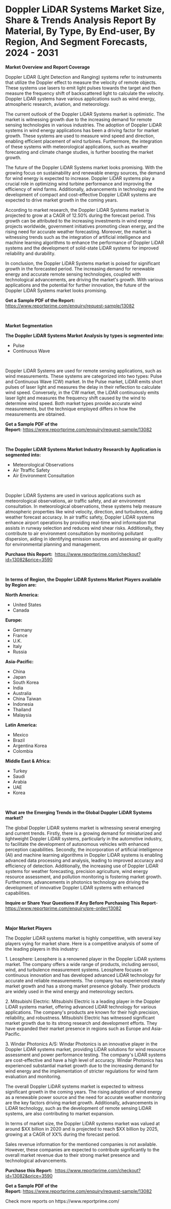 <p><h1>Doppler LiDAR Systems Market Size, Share & Trends Analysis Report By Material, By Type, By End-user, By Region, And Segment Forecasts, 2024 - 2031</h1></p><p><strong>Market Overview and Report Coverage</strong></p>
<p><p>Doppler LiDAR (Light Detection and Ranging) systems refer to instruments that utilize the Doppler effect to measure the velocity of remote objects. These systems use lasers to emit light pulses towards the target and then measure the frequency shift of backscattered light to calculate the velocity. Doppler LiDAR systems have various applications such as wind energy, atmospheric research, aviation, and meteorology.</p><p>The current outlook of the Doppler LiDAR Systems market is optimistic. The market is witnessing growth due to the increasing demand for remote sensing technologies in various industries. The adoption of Doppler LiDAR systems in wind energy applications has been a driving factor for market growth. These systems are used to measure wind speed and direction, enabling efficient placement of wind turbines. Furthermore, the integration of these systems with meteorological applications, such as weather forecasting and climate change studies, is further boosting the market growth.</p><p>The future of the Doppler LiDAR Systems market looks promising. With the growing focus on sustainability and renewable energy sources, the demand for wind energy is expected to increase. Doppler LiDAR systems play a crucial role in optimizing wind turbine performance and improving the efficiency of wind farms. Additionally, advancements in technology and the development of compact and cost-effective Doppler LiDAR systems are expected to drive market growth in the coming years.</p><p>According to market research, the Doppler LiDAR Systems market is projected to grow at a CAGR of 12.50% during the forecast period. This growth can be attributed to the increasing investments in wind energy projects worldwide, government initiatives promoting clean energy, and the rising need for accurate weather forecasting. Moreover, the market is witnessing trends such as the integration of artificial intelligence and machine learning algorithms to enhance the performance of Doppler LiDAR systems and the development of solid-state LiDAR systems for improved reliability and durability.</p><p>In conclusion, the Doppler LiDAR Systems market is poised for significant growth in the forecasted period. The increasing demand for renewable energy and accurate remote sensing technologies, coupled with technological advancements, are driving the market's growth. With various applications and the potential for further innovation, the future of the Doppler LiDAR Systems market looks promising.</p></p>
<p><strong>Get a Sample PDF of the Report:</strong> <a href="https://www.reportprime.com/enquiry/request-sample/13082">https://www.reportprime.com/enquiry/request-sample/13082</a></p>
<p>&nbsp;</p>
<p><strong>Market Segmentation</strong></p>
<p><strong>The Doppler LiDAR Systems Market Analysis by types is segmented into:</strong></p>
<p><ul><li>Pulse</li><li>Continuous Wave</li></ul></p>
<p>&nbsp;</p>
<p><p>Doppler LiDAR Systems are used for remote sensing applications, such as wind measurements. These systems are categorized into two types: Pulse and Continuous Wave (CW) market. In the Pulse market, LiDAR emits short pulses of laser light and measures the delay in their reflection to calculate wind speed. Conversely, in the CW market, the LiDAR continuously emits laser light and measures the frequency shift caused by the wind to determine wind speed. Both market types provide accurate wind measurements, but the technique employed differs in how the measurements are obtained.</p></p>
<p><strong>Get a Sample PDF of the Report:</strong>&nbsp;<a href="https://www.reportprime.com/enquiry/request-sample/13082">https://www.reportprime.com/enquiry/request-sample/13082</a></p>
<p>&nbsp;</p>
<p><strong>The Doppler LiDAR Systems Market Industry Research by Application is segmented into:</strong></p>
<p><ul><li>Meteorological Observations</li><li>Air Ttraffic Safety</li><li>Air Environment Consultation</li></ul></p>
<p>&nbsp;</p>
<p><p>Doppler LiDAR Systems are used in various applications such as meteorological observations, air traffic safety, and air environment consultation. In meteorological observations, these systems help measure atmospheric properties like wind velocity, direction, and turbulence, aiding weather forecast accuracy. In air traffic safety, Doppler LiDAR systems enhance airport operations by providing real-time wind information that assists in runway selection and reduces wind shear risks. Additionally, they contribute to air environment consultation by monitoring pollutant dispersion, aiding in identifying emission sources and assessing air quality for environmental planning and management.</p></p>
<p><strong>Purchase this Report:</strong>&nbsp; <a href="https://www.reportprime.com/checkout?id=13082&price=3590">https://www.reportprime.com/checkout?id=13082&price=3590</a></p>
<p>&nbsp;</p>
<p><strong>In terms of Region, the Doppler LiDAR Systems Market Players available by Region are:</strong></p>
<p>
    <p> <strong> North America: </strong>
        <ul>
            <li>United States</li>
            <li>Canada</li>
        </ul>
        </p> 
    <p> <strong> Europe: </strong>
        <ul>
            <li>Germany</li>
            <li>France</li>
            <li>U.K.</li>
            <li>Italy</li>
            <li>Russia</li>
        </ul>
        </p> 
    <p> <strong> Asia-Pacific: </strong>
        <ul>
            <li>China</li>
            <li>Japan</li>
            <li>South Korea</li>
            <li>India</li>
            <li>Australia</li>
            <li>China Taiwan</li>
            <li>Indonesia</li>
            <li>Thailand</li>
            <li>Malaysia</li>
        </ul>
        </p> 
    <p> <strong> Latin America: </strong>
        <ul>
            <li>Mexico</li>
            <li>Brazil</li>
            <li>Argentina Korea</li>
            <li>Colombia</li>
        </ul>
        </p> 
    <p> <strong> Middle East & Africa: </strong>
        <ul>
            <li>Turkey</li>
            <li>Saudi</li>
            <li>Arabia</li>
            <li>UAE</li>
            <li>Korea</li>
        </ul>
    </p>
    </p>
<p>&nbsp;</p>
<p><strong>What are the Emerging Trends in the Global Doppler LiDAR Systems market?</strong></p>
<p><p>The global Doppler LiDAR systems market is witnessing several emerging and current trends. Firstly, there is a growing demand for miniaturized and lightweight Doppler LiDAR systems, particularly in the automotive industry, to facilitate the development of autonomous vehicles with enhanced perception capabilities. Secondly, the incorporation of artificial intelligence (AI) and machine learning algorithms in Doppler LiDAR systems is enabling advanced data processing and analysis, leading to improved accuracy and efficiency of detection. Additionally, the increasing use of Doppler LiDAR systems for weather forecasting, precision agriculture, wind energy resource assessment, and pollution monitoring is fostering market growth. Furthermore, advancements in photonics technology are driving the development of innovative Doppler LiDAR systems with enhanced capabilities.</p></p>
<p><strong>Inquire or Share Your Questions If Any Before Purchasing This Report</strong>- <a href="https://www.reportprime.com/enquiry/pre-order/13082">https://www.reportprime.com/enquiry/pre-order/13082</a></p>
<p>&nbsp;</p>
<p><strong>Major Market Players</strong></p>
<p><p>The Doppler LiDAR systems market is highly competitive, with several key players vying for market share. Here is a competitive analysis of some of the leading players in this industry:</p><p>1. Leosphere: Leosphere is a renowned player in the Doppler LiDAR systems market. The company offers a wide range of products, including aerosol, wind, and turbulence measurement systems. Leosphere focuses on continuous innovation and has developed advanced LiDAR technology for accurate and reliable measurements. The company has experienced steady market growth and has a strong market presence globally. Their products are widely used in the wind energy and meteorology sectors.</p><p>2. Mitsubishi Electric: Mitsubishi Electric is a leading player in the Doppler LiDAR systems market, offering advanced LiDAR technology for various applications. The company's products are known for their high precision, reliability, and robustness. Mitsubishi Electric has witnessed significant market growth due to its strong research and development efforts. They have expanded their market presence in regions such as Europe and Asia-Pacific.</p><p>3. Windar Photonics A/S: Windar Photonics is an innovative player in the Doppler LiDAR systems market, providing LiDAR solutions for wind resource assessment and power performance testing. The company's LiDAR systems are cost-effective and have a high level of accuracy. Windar Photonics has experienced substantial market growth due to the increasing demand for wind energy and the implementation of stricter regulations for wind farm evaluation and monitoring.</p><p>The overall Doppler LiDAR systems market is expected to witness significant growth in the coming years. The rising adoption of wind energy as a renewable power source and the need for accurate weather monitoring are the key factors driving market growth. Additionally, advancements in LiDAR technology, such as the development of remote sensing LiDAR systems, are also contributing to market expansion.</p><p>In terms of market size, the Doppler LiDAR systems market was valued at around $XX billion in 2020 and is projected to reach $XX billion by 2025, growing at a CAGR of XX% during the forecast period.</p><p>Sales revenue information for the mentioned companies is not available. However, these companies are expected to contribute significantly to the overall market revenue due to their strong market presence and technological advancements.</p></p>
<p><strong>Purchase this Report:</strong>&nbsp;&nbsp;<a href="https://www.reportprime.com/checkout?id=13082&price=3590">https://www.reportprime.com/checkout?id=13082&price=3590</a></p>
<p></p>
<p><strong>Get a Sample PDF of the Report:</strong>&nbsp;<a href="https://www.reportprime.com/enquiry/request-sample/13082">https://www.reportprime.com/enquiry/request-sample/13082</a></p>
<p>Check more reports on https://www.reportprime.com/</p>